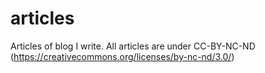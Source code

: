 # articles
Articles of blog I write. All articles are under CC-BY-NC-ND (https://creativecommons.org/licenses/by-nc-nd/3.0/)
